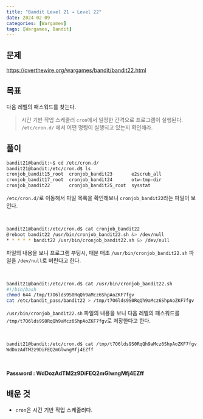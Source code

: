 ```yaml
---
title: "Bandit Level 21 → Level 22"
date: 2024-02-09
categories: [Wargames]
tags: [Wargames, Bandit]
---
```


## 문제
<https://overthewire.org/wargames/bandit/bandit22.html>

## 목표
다음 레벨의 패스워드를 찾는다.
> 시간 기반 작업 스케줄러 `cron`에서 일정한 간격으로 프로그램이 실행된다. `/etc/cron.d/` 에서 어떤 명령이 실행되고 있는지 확인해라.

## 풀이

```sh
bandit21@bandit:~$ cd /etc/cron.d/
bandit21@bandit:/etc/cron.d$ ls
cronjob_bandit15_root  cronjob_bandit23       e2scrub_all
cronjob_bandit17_root  cronjob_bandit24       otw-tmp-dir
cronjob_bandit22       cronjob_bandit25_root  sysstat
```

`/etc/cron.d/`로 이동해서 파일 목록을 확인해보니 `cronjob_bandit22`라는 파일이 보인다.  

&nbsp;  

```sh
bandit21@bandit:/etc/cron.d$ cat cronjob_bandit22
@reboot bandit22 /usr/bin/cronjob_bandit22.sh &> /dev/null
* * * * * bandit22 /usr/bin/cronjob_bandit22.sh &> /dev/null
```

파일의 내용을 보니 프로그램 부팅시, 매분 매초 `/usr/bin/cronjob_bandit22.sh` 파일을 `/dev/null`로 버린다고 한다.

&nbsp;  

```sh
bandit21@bandit:/etc/cron.d$ cat /usr/bin/cronjob_bandit22.sh
#!/bin/bash
chmod 644 /tmp/t7O6lds9S0RqQh9aMcz6ShpAoZKF7fgv
cat /etc/bandit_pass/bandit22 > /tmp/t7O6lds9S0RqQh9aMcz6ShpAoZKF7fgv
```  

`/usr/bin/cronjob_bandit22.sh` 파일의 내용을 보니 다음 레벨의 패스워드를 `/tmp/t7O6lds9S0RqQh9aMcz6ShpAoZKF7fgv`로 저장한다고 한다.  

&nbsp;  

```sh
bandit21@bandit:/etc/cron.d$ cat /tmp/t7O6lds9S0RqQh9aMcz6ShpAoZKF7fgv
WdDozAdTM2z9DiFEQ2mGlwngMfj4EZff
```  

&nbsp;  

**Password : WdDozAdTM2z9DiFEQ2mGlwngMfj4EZff**

## 배운 것
- `cron`은 시간 기반 작업 스케줄러다.